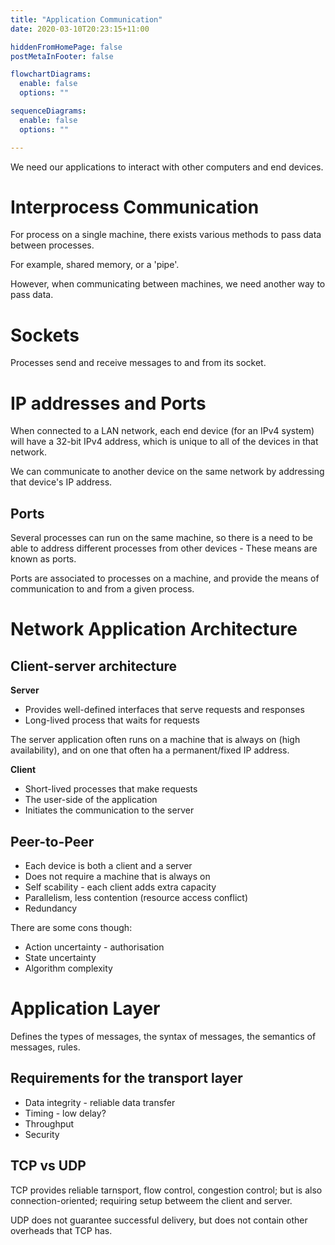 ```yaml
---
title: "Application Communication"
date: 2020-03-10T20:23:15+11:00

hiddenFromHomePage: false
postMetaInFooter: false

flowchartDiagrams:
  enable: false
  options: ""

sequenceDiagrams: 
  enable: false
  options: ""

---
```


We need our applications to interact with other computers and end devices.

# Interprocess Communication

For process on a single machine, there exists various methods to pass data between processes.

For example, shared memory, or a 'pipe'.

However, when communicating between machines, we need another way to pass data.

# Sockets

Processes send and receive messages to and from its socket.

# IP addresses and Ports

When connected to a LAN network, each end device (for an IPv4 system) will have a 32-bit IPv4 address, which is unique to all of the devices in that network.

We can communicate to another device on the same network by addressing that device's IP address.

## Ports

Several processes can run on the same machine, so there is a need to be able to address different processes from other devices - These means are known as ports.

Ports are associated to processes on a machine, and provide the means of communication to and from a given process.

# Network Application Architecture

## Client-server architecture

**Server**

* Provides well-defined interfaces that serve requests and responses
* Long-lived process that waits for requests

The server application often runs on a machine that is always on (high availability), and on one that often ha a permanent/fixed IP address.

**Client**

* Short-lived processes that make requests
* The user-side of the application
* Initiates the communication to the server

## Peer-to-Peer

* Each device is both a client and a server
* Does not require a machine that is always on
* Self scability - each client adds extra capacity
* Parallelism, less contention (resource access conflict)
* Redundancy

There are some cons though:

* Action uncertainty - authorisation
* State uncertainty
* Algorithm complexity

# Application Layer

Defines the types of messages, the syntax of messages, the semantics of messages, rules.

## Requirements for the transport layer

* Data integrity - reliable data transfer
* Timing - low delay?
* Throughput
* Security

## TCP vs UDP

TCP provides reliable tarnsport, flow control, congestion control; but is also connection-oriented; requiring setup betweem the client and server.

UDP does not guarantee successful delivery, but does not contain other overheads that TCP has.

